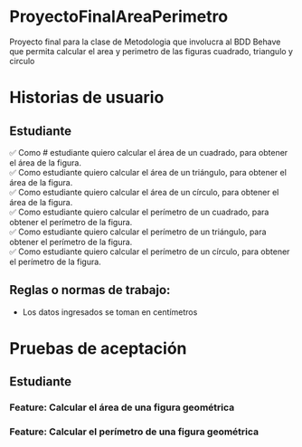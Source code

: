 # ProyectoFinalAreaPerimetro
Proyecto final para la clase de Metodologia que involucra al BDD Behave que permita calcular el area y perimetro de las figuras cuadrado, triangulo y circulo

# Historias de usuario
## Estudiante

  ✅ Como # estudiante quiero calcular el área de un cuadrado, para obtener el área de la figura.  
  ✅ Como estudiante quiero calcular el área de un triángulo, para obtener el área de la figura.  
  ✅ Como estudiante quiero calcular el área de un círculo, para obtener el área de la figura.  
  ✅ Como estudiante quiero calcular el perímetro de un cuadrado, para obtener el perímetro de la figura.  
  ✅ Como estudiante quiero calcular el perímetro de un triángulo, para obtener el perímetro de la figura.  
  ✅ Como estudiante quiero calcular el perímetro de un círculo, para obtener el perímetro de la figura.
 
## Reglas o normas de trabajo:
  - Los datos ingresados se toman en centímetros

# Pruebas de aceptación
## Estudiante
### Feature: Calcular el área de una figura geométrica

### Feature: Calcular el perímetro de una figura geométrica

